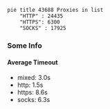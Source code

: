 
```mermaid
pie title 43688 Proxies in list
    "HTTP" : 24435
    "HTTPS": 6300
    "SOCKS" : 17925
```

### Some Info
#### Average Timeout

- mixed: 3.0s
- http: 1.5s
- https: 8.6s
- socks: 6.3s